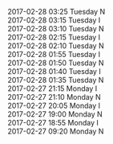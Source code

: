 2017-02-28 03:25 Tuesday  N  
2017-02-28 03:15 Tuesday  I  
2017-02-28 03:10 Tuesday  N  
2017-02-28 02:15 Tuesday  I  
2017-02-28 02:10 Tuesday  N  
2017-02-28 01:55 Tuesday  I  
2017-02-28 01:50 Tuesday  N  
2017-02-28 01:40 Tuesday  I  
2017-02-28 01:35 Tuesday  N  
2017-02-27 21:15 Monday  I  
2017-02-27 21:10 Monday  N  
2017-02-27 20:05 Monday  I  
2017-02-27 19:00 Monday  N  
2017-02-27 18:55 Monday  I  
2017-02-27 09:20 Monday  N  
